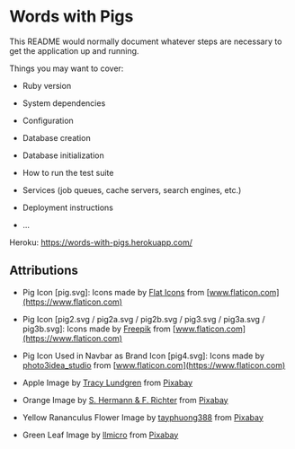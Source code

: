 # Words with Pigs

This README would normally document whatever steps are necessary to get the
application up and running.

Things you may want to cover:

* Ruby version

* System dependencies

* Configuration

* Database creation

* Database initialization

* How to run the test suite

* Services (job queues, cache servers, search engines, etc.)

* Deployment instructions

* ...

Heroku: https://words-with-pigs.herokuapp.com/

## Attributions

* Pig Icon [pig.svg]: Icons made by [Flat Icons](https://www.flaticon.com/authors/flat-icons) from [www.flaticon.com](https://www.flaticon.com)

* Pig Icon [pig2.svg / pig2a.svg / pig2b.svg / pig3.svg / pig3a.svg / pig3b.svg]: Icons made by [Freepik](https://www.flaticon.com/authors/freepik) from [www.flaticon.com](https://www.flaticon.com)

* Pig Icon Used in Navbar as Brand Icon [pig4.svg]: Icons made by [photo3idea_studio](https://www.flaticon.com/authors/photo3idea-studio) from [www.flaticon.com](https://www.flaticon.com)

* Apple Image by <a href="https://pixabay.com/users/Desertrose7-752536/?utm_source=link-attribution&amp;utm_medium=referral&amp;utm_campaign=image&amp;utm_content=634572">Tracy Lundgren</a> from <a href="https://pixabay.com/?utm_source=link-attribution&amp;utm_medium=referral&amp;utm_campaign=image&amp;utm_content=634572">Pixabay</a>

* Orange Image by <a href="https://pixabay.com/users/pixel2013-2364555/?utm_source=link-attribution&amp;utm_medium=referral&amp;utm_campaign=image&amp;utm_content=1721590">S. Hermann &amp; F. Richter</a> from <a href="https://pixabay.com/?utm_source=link-attribution&amp;utm_medium=referral&amp;utm_campaign=image&amp;utm_content=1721590">Pixabay</a>

* Yellow Rananculus Flower Image by <a href="https://pixabay.com/users/tayphuong388-13405528/?utm_source=link-attribution&amp;utm_medium=referral&amp;utm_campaign=image&amp;utm_content=4989694">tayphuong388</a> from <a href="https://pixabay.com/?utm_source=link-attribution&amp;utm_medium=referral&amp;utm_campaign=image&amp;utm_content=4989694">Pixabay</a>

* Green Leaf Image by <a href="https://pixabay.com/users/llmicro-50538/?utm_source=link-attribution&amp;utm_medium=referral&amp;utm_campaign=image&amp;utm_content=176722">llmicro</a> from <a href="https://pixabay.com/?utm_source=link-attribution&amp;utm_medium=referral&amp;utm_campaign=image&amp;utm_content=176722">Pixabay</a>